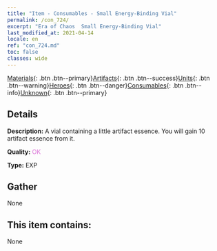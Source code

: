 ```yaml
---
title: "Item - Consumables - Small Energy-Binding Vial"
permalink: /con_724/
excerpt: "Era of Chaos  Small Energy-Binding Vial"
last_modified_at: 2021-04-14
locale: en
ref: "con_724.md"
toc: false
classes: wide
---
```

 [Materials](/Items/){: .btn .btn--primary}[Artifacts](/Items/Artifacts/){: .btn .btn--success}[Units](/Items/Units/){: .btn .btn--warning}[Heroes](/Items/Heroes/){: .btn .btn--danger}[Consumables](/Items/Consumables/){: .btn .btn--info}[Unknown](/Items/Unknown/){: .btn .btn--primary}

## Details
 **Description:** A vial containing a little artifact essence. You will gain 10 artifact essence from it.

 **Quality:** <span style="color: #DA70D6">OK</span>

 **Type:** EXP

## Gather

  None

## This item contains:

  None

